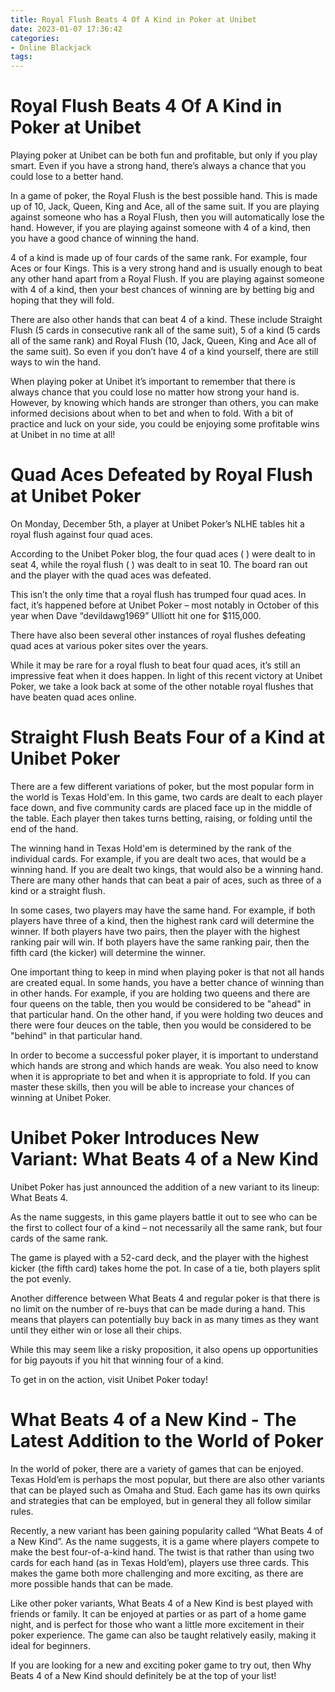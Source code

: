 ```yaml
---
title: Royal Flush Beats 4 Of A Kind in Poker at Unibet
date: 2023-01-07 17:36:42
categories:
- Online Blackjack
tags:
---
```



#  Royal Flush Beats 4 Of A Kind in Poker at Unibet

Playing poker at Unibet can be both fun and profitable, but only if you play smart. Even if you have a strong hand, there’s always a chance that you could lose to a better hand.

In a game of poker, the Royal Flush is the best possible hand. This is made up of 10, Jack, Queen, King and Ace, all of the same suit. If you are playing against someone who has a Royal Flush, then you will automatically lose the hand. However, if you are playing against someone with 4 of a kind, then you have a good chance of winning the hand.

4 of a kind is made up of four cards of the same rank. For example, four Aces or four Kings. This is a very strong hand and is usually enough to beat any other hand apart from a Royal Flush. If you are playing against someone with 4 of a kind, then your best chances of winning are by betting big and hoping that they will fold.

There are also other hands that can beat 4 of a kind. These include Straight Flush (5 cards in consecutive rank all of the same suit), 5 of a kind (5 cards all of the same rank) and Royal Flush (10, Jack, Queen, King and Ace all of the same suit). So even if you don’t have 4 of a kind yourself, there are still ways to win the hand.

When playing poker at Unibet it’s important to remember that there is always chance that you could lose no matter how strong your hand is. However, by knowing which hands are stronger than others, you can make informed decisions about when to bet and when to fold. With a bit of practice and luck on your side, you could be enjoying some profitable wins at Unibet in no time at all!

#  Quad Aces Defeated by Royal Flush at Unibet Poker

On Monday, December 5th, a player at Unibet Poker’s NLHE tables hit a royal flush against four quad aces.

According to the Unibet Poker blog, the four quad aces ( ) were dealt to in seat 4, while the royal flush ( ) was dealt to in seat 10. The board ran out and the player with the quad aces was defeated.

This isn’t the only time that a royal flush has trumped four quad aces. In fact, it’s happened before at Unibet Poker – most notably in October of this year when Dave “devildawg1969” Ulliott hit one for $115,000.

There have also been several other instances of royal flushes defeating quad aces at various poker sites over the years.

While it may be rare for a royal flush to beat four quad aces, it’s still an impressive feat when it does happen. In light of this recent victory at Unibet Poker, we take a look back at some of the other notable royal flushes that have beaten quad aces online.

#  Straight Flush Beats Four of a Kind at Unibet Poker

There are a few different variations of poker, but the most popular form in the world is Texas Hold'em. In this game, two cards are dealt to each player face down, and five community cards are placed face up in the middle of the table. Each player then takes turns betting, raising, or folding until the end of the hand.

The winning hand in Texas Hold'em is determined by the rank of the individual cards. For example, if you are dealt two aces, that would be a winning hand. If you are dealt two kings, that would also be a winning hand. There are many other hands that can beat a pair of aces, such as three of a kind or a straight flush.

In some cases, two players may have the same hand. For example, if both players have three of a kind, then the highest rank card will determine the winner. If both players have two pairs, then the player with the highest ranking pair will win. If both players have the same ranking pair, then the fifth card (the kicker) will determine the winner.

One important thing to keep in mind when playing poker is that not all hands are created equal. In some hands, you have a better chance of winning than in other hands. For example, if you are holding two queens and there are four queens on the table, then you would be considered to be "ahead" in that particular hand. On the other hand, if you were holding two deuces and there were four deuces on the table, then you would be considered to be "behind" in that particular hand.

In order to become a successful poker player, it is important to understand which hands are strong and which hands are weak. You also need to know when it is appropriate to bet and when it is appropriate to fold. If you can master these skills, then you will be able to increase your chances of winning at Unibet Poker.

#  Unibet Poker Introduces New Variant: What Beats 4 of a New Kind

Unibet Poker has just announced the addition of a new variant to its lineup: What Beats 4.

As the name suggests, in this game players battle it out to see who can be the first to collect four of a kind – not necessarily all the same rank, but four cards of the same rank.

The game is played with a 52-card deck, and the player with the highest kicker (the fifth card) takes home the pot. In case of a tie, both players split the pot evenly.

Another difference between What Beats 4 and regular poker is that there is no limit on the number of re-buys that can be made during a hand. This means that players can potentially buy back in as many times as they want until they either win or lose all their chips.

While this may seem like a risky proposition, it also opens up opportunities for big payouts if you hit that winning four of a kind.

To get in on the action, visit Unibet Poker today!

#  What Beats 4 of a New Kind - The Latest Addition to the World of Poker

In the world of poker, there are a variety of games that can be enjoyed. Texas Hold’em is perhaps the most popular, but there are also other variants that can be played such as Omaha and Stud. Each game has its own quirks and strategies that can be employed, but in general they all follow similar rules.

Recently, a new variant has been gaining popularity called “What Beats 4 of a New Kind”. As the name suggests, it is a game where players compete to make the best four-of-a-kind hand. The twist is that rather than using two cards for each hand (as in Texas Hold’em), players use three cards. This makes the game both more challenging and more exciting, as there are more possible hands that can be made.

Like other poker variants, What Beats 4 of a New Kind is best played with friends or family. It can be enjoyed at parties or as part of a home game night, and is perfect for those who want a little more excitement in their poker experience. The game can also be taught relatively easily, making it ideal for beginners.

If you are looking for a new and exciting poker game to try out, then Why Beats 4 of a New Kind should definitely be at the top of your list!